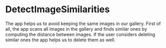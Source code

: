 # DetectImageSimilarities

The app helps us to avoid keeping the same images in our gallery. First of all, the app scans all images in the gallery and finds similar ones by computing the distance between images.
If the user considers deleting similar ones the app helps us to delete them as well.
